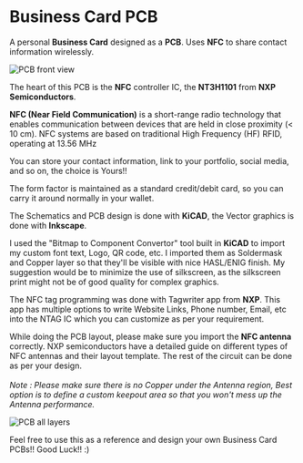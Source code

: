 # Business Card PCB
A personal <b>Business Card</b> designed as a <b>PCB</b>. Uses <b>NFC</b> to share contact information wirelessly. 

![PCB front view](https://user-images.githubusercontent.com/22257322/212734680-56e4b8f4-9d41-4294-b3af-e1afb594dcd1.png)

The heart of this PCB is the <b>NFC</b> controller IC, the <b>NT3H1101</b> from <b>NXP Semiconductors</b>.


<b>NFC (Near Field Communication)</b> is a short-range radio technology that enables communication between devices that are held in close proximity (< 10 cm). NFC systems are based on traditional High Frequency (HF) RFID, operating at 13.56 MHz

You can store your contact information, link to your portfolio, social media, and so on, the choice is Yours!!

The form factor is maintained as a standard credit/debit card, so you can carry it around normally in your wallet.

The Schematics and PCB design is done with <b>KiCAD</b>, the Vector graphics is done with <b>Inkscape</b>.

I used the "Bitmap to Component Convertor" tool built in <b>KiCAD</b> to import my custom font text, Logo, QR code, etc. I imported them as Soldermask and Copper layer so that they'll be visible with nice HASL/ENIG finish. 
My suggestion would be to minimize the use of silkscreen, as the silkscreen print might not be of good quality for complex graphics.

The NFC tag programming was done with Tagwriter app from <b>NXP</b>. This app has multiple options to write Website Links, Phone number, Email, etc into the NTAG IC which you can customize as per your requirement.

While doing the PCB layout, please make sure you import the <b>NFC antenna</b> correctly. NXP semiconductors have a detailed guide on different types of NFC antennas and their layout template. The rest of the circuit can be done as per your design. 
<br><br>
<i>Note : Please make sure there is no Copper under the Antenna region, Best option is to define a custom keepout area so that you won't mess up the Antenna performance.</i>
<br>

![PCB all layers](https://user-images.githubusercontent.com/22257322/212734785-63aa6574-54da-489c-9b91-a3fcea402cf9.png)

Feel free to use this as a reference and design your own Business Card PCBs!! Good Luck!! :)
 
